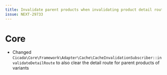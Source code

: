 ```yaml
---
title: Invalidate parent products when invalidating product detail route
issue: NEXT-29733
---
```

# Core
* Changed `Cicada\Core\Framework\Adapter\Cache\CacheInvalidationSubscriber::invalidateDetailRoute` to also clear the detail route for parent products of variants
